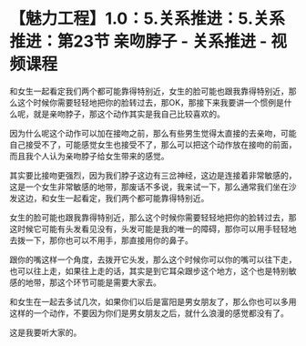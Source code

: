 # 【魅力工程】1.0：5.关系推进：5.关系推进：第23节 亲吻脖子 - 关系推进 - 视频课程

和女生一起看定我们两个都可能靠得特别近，女生的脸可能也跟我靠得特别近，那么这个时候你需要轻轻地把你的脸转过去，那OK，那接下来我要讲一个惯例是什么呢，就是亲吻脖子，那这个动作其实是我自己比较喜欢的。

因为什么呢这个动作可以加在接吻之前，那么有些男生觉得太直接的去亲吻，可能自己接受不了，可能感觉女生也接受不了，那么可以把这个动作放在接吻的前面，而且我个人认为亲吻脖子给女生带来的感觉。

其实要比接吻更强烈，因为我们脖子这边有三岔神经，这边是连接着非常敏感的，这是一个女生非常敏感的地带，那废话不多说，我来试一下，那么通常我们坐在沙发这边，和女生一起看定，我们两个都可能靠得特别近。

女生的脸可能也跟我靠得特别近，那么这个时候你需要轻轻地把你的脸转过去，那这时候它可能有头发看见没有，头发可能是我的唯一的障碍，那你可以用手轻轻地去拨一下，那你也可以不用手，那直接用你的鼻子。

跟你的嘴这样一个角度，去拨开它头发，那么这个时候你可以你的嘴可以往下走，也可以往上走，如果往上走的话，其实是到它耳朵跟步这个地方，这个也是特别敏感的地带，那这个环节可能是需要大家去。

和女生在一起去多试几次，如果你们以后是富阳是男女朋友了，那么你也可以多用这样的一个动作，不要因为你们是男女朋友之后，就什么浪漫的感觉都没有了。

这是我要听大家的。